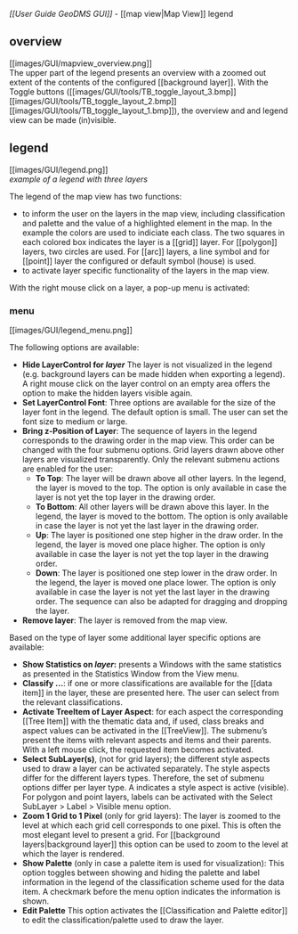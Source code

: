 _[[User Guide GeoDMS GUI]]_ - [[map view|Map View]] legend

## overview 
[[images/GUI/mapview_overview.png]]<br>
The upper part of the legend presents an overview with a zoomed out extent of the contents of the configured [[background layer]].
With the Toggle buttons ([[images/GUI/tools/TB_toggle_layout_3.bmp]] [[images/GUI/tools/TB_toggle_layout_2.bmp]][[images/GUI/tools/TB_toggle_layout_1.bmp]]), the overview and and legend view can be made (in)visible.

## legend
[[images/GUI/legend.png]]<br>
_example of a legend with three layers_

The legend of the map view has two functions: 
- to inform the user on the layers in the map view, including classification and palette and the value of a highlighted element in the map.
In the example the colors are used to indiciate each class. The two squares in each colored box indicates the layer is a [[grid]] layer. For [[polygon]] layers, two circles are used. For [[arc]] layers, a line symbol and for [[point]] layer the configured or default symbol (house) is used.  
- to activate layer specific functionality of the layers in the map view.

With the right mouse click on a layer, a pop-up menu is activated:

### menu
[[images/GUI/legend_menu.png]]<br>

The following options are available:
- **Hide LayerControl for _layer_** The layer is not visualized in the legend (e.g. background layers can be made hidden when exporting a legend). A right mouse click on the layer control on an empty area offers the option to make the hidden layers visible again.
- **Set LayerControl Font**: Three options are available for the size of the layer font in the legend. The default option is small. The user can set the font size to medium or large.
- **Bring z-Position of Layer**: The sequence of layers in the legend corresponds to the drawing order in the map view. This order can be changed with the four submenu options. Grid layers drawn above other layers are visualized transparently. Only the relevant submenu actions are enabled for the user:
   - **To Top**: The layer will be drawn above all other layers. In the legend, the layer is moved to the top. The option is only available in case the layer is not yet the top layer in the drawing order. 
   - **To Bottom**: All other layers will be drawn above this layer. In the legend, the layer is moved to the bottom. The option is only available in case the layer is not yet the last layer in the drawing order. 
   - **Up**: The layer is positioned one step higher in the draw order. In the legend, the layer is moved one place higher. The option is only available in case the layer is not yet the top layer in the drawing order. 
   - **Down**: The layer is positioned one step lower in the draw order. In the legend, the layer is moved one place lower. The option is only available in case the layer is not yet the last layer in the drawing order.
The sequence can also be adapted for dragging and dropping the layer.
- **Remove layer**: The layer is removed from the map view. 

Based on the type of layer some additional layer specific options are available:
- **Show Statistics on _layer_:** presents a Windows with the same statistics as presented in the Statistics Window from the View menu.
- **Classify ...**: if one or more classifications are available for the [[data item]] in the layer, these are presented here. The user can select from the relevant classifications.
- **Activate TreeItem of Layer Aspect**: for each aspect the corresponding [[Tree Item]] with the thematic data and, if used, class breaks and aspect values can be activated in the [[TreeView]]. The submenu’s present the items with relevant aspects and items and their parents. With a left mouse click, the requested item becomes activated. 
- **Select SubLayer(s)**, (not for grid layers); the different style aspects used to draw a layer can be activated separately. The style aspects differ for the different layers types. Therefore, the set of submenu options differ per layer type. A indicates a style aspect is active (visible). For polygon and point layers, labels can be activated with the Select SubLayer > Label > Visible menu option.
- **Zoom 1 Grid to 1 Pixel** (only for grid layers): The layer is zoomed to the level at which each grid cell corresponds to one pixel. This is often the most elegant level to present a grid. For [[background layers|background layer]] this option can be used to zoom to the level at which the layer is rendered.   
- **Show Palette** (only in case a palette item is used for visualization): This option toggles between showing and hiding the palette and label information in the legend of the classification scheme used for the data item. A checkmark before the menu option indicates the information is shown. 
- **Edit Palette** This option activates the [[Classification and Palette editor]] to edit the classification/palette used to draw the layer.